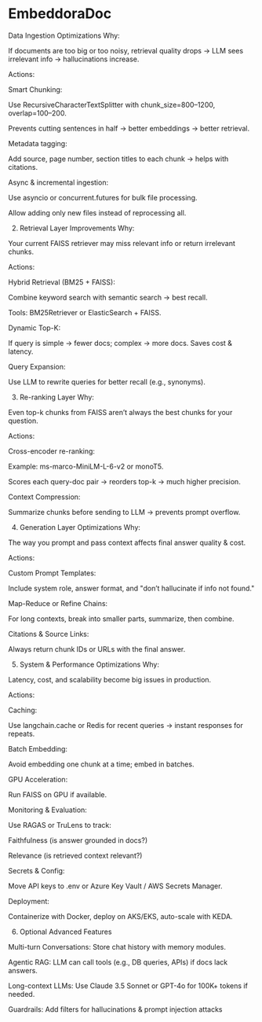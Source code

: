 # EmbeddoraDoc


Data Ingestion Optimizations
Why:

If documents are too big or too noisy, retrieval quality drops → LLM sees irrelevant info → hallucinations increase.

Actions:

Smart Chunking:

Use RecursiveCharacterTextSplitter with chunk_size=800–1200, overlap=100–200.

Prevents cutting sentences in half → better embeddings → better retrieval.

Metadata tagging:

Add source, page number, section titles to each chunk → helps with citations.

Async & incremental ingestion:

Use asyncio or concurrent.futures for bulk file processing.

Allow adding only new files instead of reprocessing all.

2. Retrieval Layer Improvements
Why:

Your current FAISS retriever may miss relevant info or return irrelevant chunks.

Actions:

Hybrid Retrieval (BM25 + FAISS):

Combine keyword search with semantic search → best recall.

Tools: BM25Retriever or ElasticSearch + FAISS.

Dynamic Top-K:

If query is simple → fewer docs; complex → more docs. Saves cost & latency.

Query Expansion:

Use LLM to rewrite queries for better recall (e.g., synonyms).

3. Re-ranking Layer
Why:

Even top-k chunks from FAISS aren’t always the best chunks for your question.

Actions:

Cross-encoder re-ranking:

Example: ms-marco-MiniLM-L-6-v2 or monoT5.

Scores each query-doc pair → reorders top-k → much higher precision.

Context Compression:

Summarize chunks before sending to LLM → prevents prompt overflow.

4. Generation Layer Optimizations
Why:

The way you prompt and pass context affects final answer quality & cost.

Actions:

Custom Prompt Templates:

Include system role, answer format, and "don’t hallucinate if info not found."

Map-Reduce or Refine Chains:

For long contexts, break into smaller parts, summarize, then combine.

Citations & Source Links:

Always return chunk IDs or URLs with the final answer.

5. System & Performance Optimizations
Why:

Latency, cost, and scalability become big issues in production.

Actions:

Caching:

Use langchain.cache or Redis for recent queries → instant responses for repeats.

Batch Embedding:

Avoid embedding one chunk at a time; embed in batches.

GPU Acceleration:

Run FAISS on GPU if available.

Monitoring & Evaluation:

Use RAGAS or TruLens to track:

Faithfulness (is answer grounded in docs?)

Relevance (is retrieved context relevant?)

Secrets & Config:

Move API keys to .env or Azure Key Vault / AWS Secrets Manager.

Deployment:

Containerize with Docker, deploy on AKS/EKS, auto-scale with KEDA.

6. Optional Advanced Features

Multi-turn Conversations: Store chat history with memory modules.

Agentic RAG: LLM can call tools (e.g., DB queries, APIs) if docs lack answers.

Long-context LLMs: Use Claude 3.5 Sonnet or GPT-4o for 100K+ tokens if needed.

Guardrails: Add filters for hallucinations & prompt injection attacks